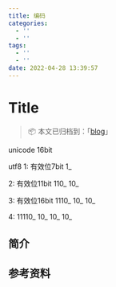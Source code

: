 ```yaml
---
title: 编码
categories:
  - ''
  - ''
tags:
  - ''
  - ''
date: 2022-04-28 13:39:57
---
```


# Title

> 📦 本文已归档到：「[blog](https://github.com/ichunhui/ichunhui.github.io)」

<!-- TOC depthFrom:2 depthTo:3 -->
unicode 16bit

utf8 
1: 有效位7bit
1_

2: 有效位11bit
110_
10_

3: 有效位16bit
1110_
10_
10_

4:
11110_
10_
10_
10_

<!-- /TOC -->

## 简介

## 参考资料




